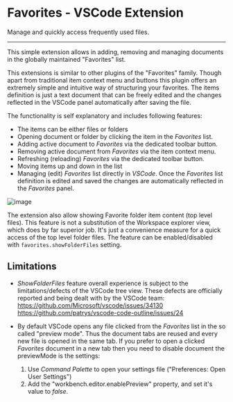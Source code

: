 # Favorites - VSCode Extension

Manage and quickly access frequently used files. 
<hr/>

This simple extension allows in adding, removing and managing documents in the globally maintained "Favorites" list. 

This extensions is similar to other plugins of the "Favorites" family. Though  apart from traditional item context menu and buttons this plugin offers an extremely simple and intuitive way of structuring your favorites. The items definition is just a text document that can be freely edited and the changes reflected in the VSCode panel automatically after saving the file.

The functionality is self explanatory and includes following features:

* The items can be either files or folders
* Opening document or folder by clicking the item in the _Favorites_ list.
* Adding active document to _Favorites_ via the dedicated toolbar button.
* Removing active document from _Favorites_ via the item context menu.
* Refreshing (reloading) _Favorites_ via the dedicated toolbar button.
* Moving items up and down in the list
* Managing (edit) _Favorites_ list directly in _VSCode_. Once the _Favorites_ list definition is edited and saved the changes are automatically reflected in the _Favorites_ panel.

![image](https://raw.githubusercontent.com/oleg-shilo/Favorites.vscode/master/resources/images/favorites_vscode.gif)

The extension also allow showing Favorite folder item content (top level files). 
This feature is not a substitution of the Workspace explorer view, which does by far superior job. It's just a convenience measure for a quick access of the top level folder files. The feature can be enabled/disabled with `favorites.showFolderFiles` setting.

## Limitations
* _ShowFolderFiles_ feature overall experience is subject to the limitations/defects of the VSCode tree view. These defects are officially reported and being dealt with by the VSCode team:<br/>
https://github.com/Microsoft/vscode/issues/34130<br/>
https://github.com/patrys/vscode-code-outline/issues/24<br/>

* By default VSCode opens any file clicked from the  _Favorites_ list in the so called "preview mode". Thus the document tabs are reused and every new file is opened in the same tab. If you prefer to open a clicked _Favorites_ document in a new tab then you need to disable document the previewMode is the settings:
  1. Use _Command Palette_ to open your settings file ("Preferences: Open User Settings")
  2. Add the "workbench.editor.enablePreview" property, and set it's value to _false_. 

